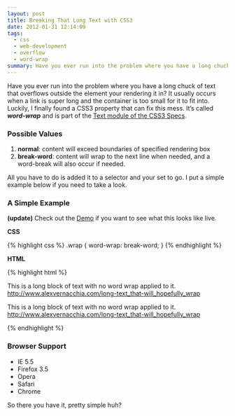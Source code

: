 ```yaml
---
layout: post
title: Breaking That Long Text with CSS3
date: 2012-01-31 12:14:09
tags:
  - css
  - web-development
  - overflow
  - word-wrap
summary: Have you ever run into the problem where you have a long chuck of text that overflows outside the element your rendering it in? It usually occurs when a link is super long and the container is too small for it to fit into. Luckily, I finally found a CSS3 property that can fix this mess
---
```


Have you ever run into the problem where you have a long chuck of text that overflows outside the element your rendering it in? It usually occurs when a link is super long and the container is too small for it to fit into. Luckily, I finally found a CSS3 property that can fix this mess. It’s called **_word-wrap_** and is part of the [Text module of the CSS3 Specs][1].

### Possible Values

  1. **normal**: content will exceed boundaries of specified rendering box
  2. **break-word**: content will wrap to the next line when needed, and a word-break will also occur if needed.

All you have to do is added it to a selector and your set to go. I put a simple example below if you need to take a look.

### A Simple Example

**(update)** Check out the [Demo][2] if you want to see what this looks like live.

**CSS**

{% highlight css %}
.wrap {
	word-wrap: break-word;
}
{% endhighlight %}


**HTML**

{% highlight html %}
<p>
	This is a long block of text with no word wrap applied to it.
	<a href="#">http://www.alexvernacchia.com/long-text_that-will_hopefully_wrap</a>
</p>
 
<p class="wrap">
	This is a long block of text with no word wrap applied to it.
	<a href="#">http://www.alexvernacchia.com/long-text_that-will_hopefully_wrap</a>
</p>
{% endhighlight %}

### Browser Support

  * IE 5.5
  * Firefox 3.5
  * Opera
  * Safari
  * Chrome

So there you have it, pretty simple huh?

   [1]: http://www.w3.org/TR/2012/WD-css3-text-20120119/
   [2]: http://jsfiddle.net/vernak2539/rj2Zx/
